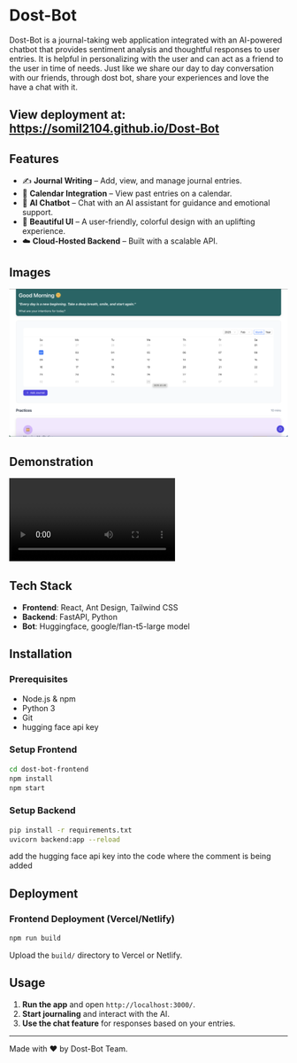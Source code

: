 # Dost-Bot

Dost-Bot is a journal-taking web application integrated with an AI-powered chatbot that provides sentiment analysis and thoughtful responses to user entries. It is helpful in personalizing with the user and can act as a friend to the user in time of needs. Just like we share our day to day conversation with our friends, through dost bot, share your experiences and love the have a chat with it.

## View deployment at: https://somil2104.github.io/Dost-Bot

## Features
- ✍️ **Journal Writing** – Add, view, and manage journal entries.
- 📅 **Calendar Integration** – View past entries on a calendar.
- 🤖 **AI Chatbot** – Chat with an AI assistant for guidance and emotional support.
- 🎨 **Beautiful UI** – A user-friendly, colorful design with an uplifting experience.
- ☁️ **Cloud-Hosted Backend** – Built with a scalable API.

## Images

![alt text](image.png)

## Demonstration

![Working Demo](<Dostbot (1) (1).mp4>)

## Tech Stack
- **Frontend**: React, Ant Design, Tailwind CSS
- **Backend**: FastAPI, Python
- **Bot**: Huggingface, google/flan-t5-large model

## Installation
### Prerequisites
- Node.js & npm
- Python 3
- Git
- hugging face api key

### Setup Frontend
```sh
cd dost-bot-frontend
npm install
npm start
```

### Setup Backend
```sh
pip install -r requirements.txt
uvicorn backend:app --reload
```
add the hugging face api key into the code where the comment is being added 
## Deployment
### Frontend Deployment (Vercel/Netlify)
```sh
npm run build
```
Upload the `build/` directory to Vercel or Netlify.

## Usage
1. **Run the app** and open `http://localhost:3000/`.
2. **Start journaling** and interact with the AI.
3. **Use the chat feature** for responses based on your entries.


---
Made with ❤️ by Dost-Bot Team.
